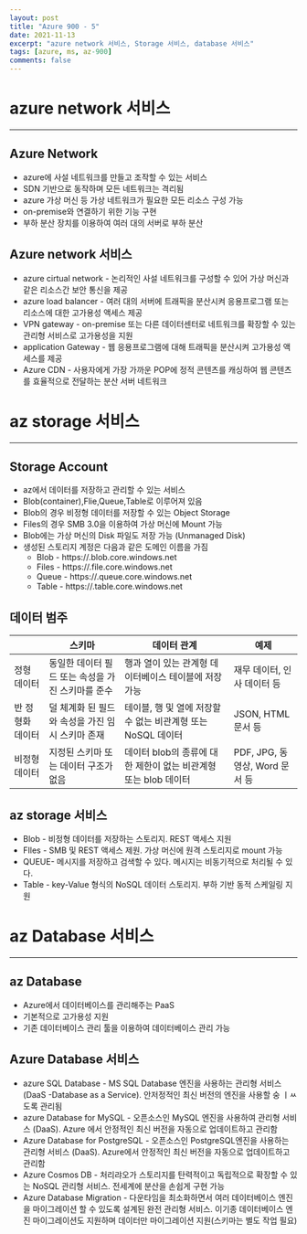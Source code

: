 ```yaml
---
layout: post
title: "Azure 900 - 5"
date: 2021-11-13
excerpt: "azure network 서비스, Storage 서비스, database 서비스"
tags: [azure, ms, az-900]
comments: false
---
```


# azure network 서비스

---

## Azure Network

- azure에 사설 네트워크를 만들고 조작할 수 있는 서비스
- SDN 기반으로 동작하며 모든 네트워크는 격리됨
- azure 가상 머신 등 가상 네트워크가 필요한 모든 리소스 구성 가능
- on-premise와 연결하기 위한 기능 구현
- 부하 분산 장치를 이용하여 여러 대의 서버로 부하 분산

## Azure network 서비스

- azure cirtual network - 논리적인 사설 네트워크를 구성할 수 있어 가상 머신과 같은 리소스간 보안 통신을 제공
- azure load balancer - 여러 대의 서버에 트래픽을 분산시켜 응용프로그램 또는 리소스에 대한 고가용성 액세스 제공
- VPN gateway - on-premise 또는 다른 데이터센터로 네트워크를 확장할 수 있는 관리형 서비스로 고가용성을 지원
- application Gateway - 웹 응용프로그램에 대해 트래픽을 분산시켜 고가용성 액세스를 제공
- Azure CDN - 사용자에게 가장 가까운 POP에 정적 콘텐츠를 캐싱하여 웹 콘텐츠를 효율적으로 전달하는 분산 서버 네트워크

# az storage 서비스

---

## Storage Account

- az에서 데이터를 저장하고 관리할 수 있는 서비스
- Blob(container),Flie,Queue,Table로 이루어져 있음
- Blob의 경우 비정형 데이터를 저장할 수 있는 Object Storage
- Files의 경우 SMB 3.0을 이용하여 가상 머신에 Mount 가능
- Blob에는 가상 머신의 Disk 파일도 저장 가능 (Unmanaged Disk)
- 생성된 스토리지 계정은 다음과 같은 도메인 이름을 가짐
  - Blob - https://<storage name>.blob.core.windows.net
  - Files - https://<storage name>.file.core.windows.net
  - Queue - https://<storage name>.queue.core.windows.net
  - Table - https://<storage name>.table.core.windows.net

## 데이터 범주

|                  | 스키마                                            | 데이터 관계                                                     | 예제                           |
| ---------------- | ------------------------------------------------- | --------------------------------------------------------------- | ------------------------------ |
| 정형 데이터      | 동일한 데이터 필드 또는 속성을 가진 스키마를 준수 | 행과 열이 있는 관계형 데이터베이스 테이블에 저장 가능           | 재무 데이터, 인사 데이터 등    |
| 반 정형화 데이터 | 덜 체계화 된 필드와 속성을 가진 임시 스키마 존재  | 테이블, 행 및 열에 저장할 수 없는 비관계형 또는 NoSQL 데이터    | JSON, HTML 문서 등             |
| 비정형 데이터    | 지정된 스키마 또는 데이터 구조가 없음             | 데이터 blob의 종류에 대한 제한이 없는 비관계형 또는 blob 데이터 | PDF, JPG, 동영상, Word 문서 등 |

## az storage 서비스

- Blob - 비정형 데이터를 저장하는 스토리지. REST 액세스 지원
- FIles - SMB 및 REST 액세스 제원. 가상 머신에 원격 스토리지로 mount 가능
- QUEUE- 메시지를 저장하고 검색할 수 있다. 메시지는 비동기적으로 처리될 수 있다.
- Table - key-Value 형식의 NoSQL 데이터 스토리지. 부하 기반 동적 스케일링 지원

# az Database 서비스

---

## az Database

- Azure에서 데이터베이스를 관리해주는 PaaS
- 기본적으로 고가용성 지원
- 기존 데이터베이스 관리 툴을 이용하여 데이터베이스 관리 가능

## Azure Database 서비스

- azure SQL Database - MS SQL Database 엔진을 사용하는 관리형 서비스(DaaS -Database as a Service). 안저정적인 최신 버전의 엔진을 사용할 숭 ㅣㅆ도록 관리됨
- azure Database for MySQL - 오픈소스인 MySQL 엔진을 사용하여 관리형 서비스 (DaaS). Azure 에서 안정적인 최신 버전을 자동으로 업데이트하고 관리함
- Azure Database for PostgreSQL - 오픈소스인 PostgreSQL엔진을 사용하는 관리형 서비스 (DaaS). Azure에서 안정적인 최신 버전을 자동으로 업데이트하고 관리함
- Azure Cosmos DB - 처리랴오가 스토리지를 탄력적이고 독립적으로 확장할 수 있는 NoSQL 관리형 서비스. 전세계에 분산을 손쉽게 구현 가능
- Azure Database Migration - 다운타임을 최소화하면서 여러 데이터베이스 엔진을 마이그레이션 할 수 있도록 설계된 완전 관리형 서비스. 이기종 데이터베이스 엔진 마이그레이션도 지원하며 데이터만 마이그레이션 지원(스키마는 별도 작업 필요)
